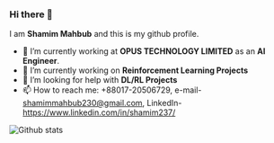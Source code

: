 ### Hi there 👋

I am **Shamim Mahbub** and this is my github profile.


- 🔭 I’m currently working at **OPUS TECHNOLOGY LIMITED** as an **AI Engineer**.
- 🌱 I’m currently working on **Reinforcement Learning Projects**
- 🤔 I’m looking for help with **DL/RL Projects**
- 📫 How to reach me: +88017-20506729, 
     e-mail- shamimmahbub230@gmail.com,
     LinkedIn- https://www.linkedin.com/in/shamim237/
     
![Github stats](https://github-readme-stats.vercel.app/api?username=shamim237&theme=highcontrast&show_icons=true&count_private=true)
